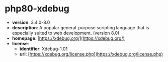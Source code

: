 # php80-xdebug

- **version**: 3.4.0-8.0
- **description**: A popular general-purpose scripting language that is especially suited to web development. (version 8.0)
- **homepage**: [https://xdebug.org/](https://xdebug.org/)
- **license**:
  - **identifier**: Xdebug-1.01
  - **url**: [https://xdebug.org/license.php](https://xdebug.org/license.php)

